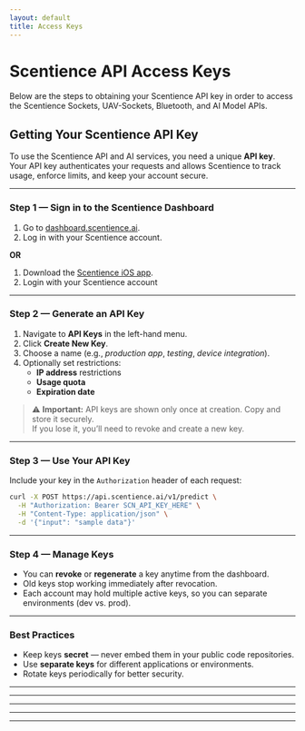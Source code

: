 ```yaml
---
layout: default
title: Access Keys
---
```


# Scentience API Access Keys
Below are the steps to obtaining your Scentience API key in order to access the Scentience Sockets, UAV-Sockets, Bluetooth, and AI Model APIs.

## Getting Your Scentience API Key

To use the Scentience API and AI services, you need a unique **API key**.  
Your API key authenticates your requests and allows Scentience to track usage, enforce limits, and keep your account secure.

---

### Step 1 — Sign in to the Scentience Dashboard
1. Go to [dashboard.scentience.ai](https://dashboard.scentience.ai).
2. Log in with your Scentience account.

**OR**

1. Download the [Scentience iOS app](https://apps.apple.com/us/app/scentience/id6741092923).
2. Login with your Scentience account

---

### Step 2 — Generate an API Key
1. Navigate to **API Keys** in the left-hand menu.
2. Click **Create New Key**.
3. Choose a name (e.g., *production app*, *testing*, *device integration*).
4. Optionally set restrictions:
   - **IP address** restrictions  
   - **Usage quota**  
   - **Expiration date**

> ⚠️ **Important:** API keys are shown only once at creation. Copy and store it securely.  
If you lose it, you’ll need to revoke and create a new key.

---

### Step 3 — Use Your API Key
Include your key in the `Authorization` header of each request:

```bash
curl -X POST https://api.scentience.ai/v1/predict \
  -H "Authorization: Bearer SCN_API_KEY_HERE" \
  -H "Content-Type: application/json" \
  -d '{"input": "sample data"}'
```

---

### Step 4 — Manage Keys

* You can **revoke** or **regenerate** a key anytime from the dashboard.
* Old keys stop working immediately after revocation.
* Each account may hold multiple active keys, so you can separate environments (dev vs. prod).

---

### Best Practices

* Keep keys **secret** — never embed them in your public code repositories.
* Use **separate keys** for different applications or environments.
* Rotate keys periodically for better security.


---
---
---
---
---

